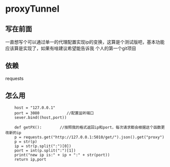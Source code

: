 proxyTunnel
===========

## 写在前面
一直想写个可以通过单一的代理配置实现ip的变换，这算是个测试版吧，基本功能应该算是实现了，如果有啥建议希望能告诉我
个人的第一个git项目

## 依赖
requests

## 怎么用
``` sever = socket.socket()
    host = "127.0.0.1"        
    port = 3080            //配置监听端口
    sever.bind((host,port))
```

``` 
    def getPX():        //按照我的格式返回ip和port，每次请求都会根据这个函数更改新的ip
    p = requests.get("http://127.0.0.1:5010/get/").json().get("proxy")
    p = str(p)
    ip = str(p.split(":")[0])
    port = int(p.split(":")[1])
    print("new ip is:" + ip + ":" + str(port))
    return ip,port
```




